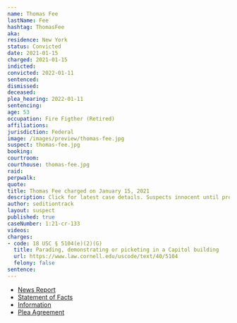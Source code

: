 ```yaml
---
name: Thomas Fee
lastName: Fee
hashtag: ThomasFee
aka:
residence: New York
status: Convicted
date: 2021-01-15
charged: 2021-01-15
indicted:
convicted: 2022-01-11
sentenced: 
dismissed: 
deceased:
plea_hearing: 2022-01-11
sentencing:
age: 53
occupation: Fire Figther (Retired)
affiliations:
jurisdiction: Federal
image: /images/preview/thomas-fee.jpg
suspect: thomas-fee.jpg
booking:
courtroom:
courthouse: thomas-fee.jpg
raid:
perpwalk:
quote:
title: Thomas Fee charged on January 15, 2021
description: Click for latest case details. Suspects innocent until proven guilty.
author: seditiontrack
layout: suspect
published: true
caseNumber: 1:21-cr-133
videos:
charges:
- code: 18 USC § 5104(e)(2)(G)
  title: Parading, demonstrating or picketing in a Capitol building
  url: https://www.law.cornell.edu/uscode/text/40/5104
  felony: false
sentence:
---
```

- [News Report](https://nypost.com/2021/01/23/retired-fdny-member-arrested-for-role-in-capitol-riot/)
- [Statement of Facts](https://www.justice.gov/usao-dc/case-multi-defendant/file/1469161/download)
- [Information](https://extremism.gwu.edu/sites/g/files/zaxdzs2191/f/Thomas%20Fee%20Information.pdf)
- [Plea Agreement](https://www.justice.gov/usao-dc/case-multi-defendant/file/1469156/download)
